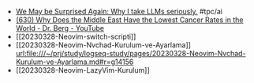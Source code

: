 - [We May be Surprised Again: Why I take LLMs seriously.](https://www.inference.vc/we-may-be-surprised-again/) #tpc/ai
- [(630) Why Does the Middle East Have the Lowest Cancer Rates in the World - Dr. Berg - YouTube](https://www.youtube.com/watch?v=539UQ-6wC3g)
- [[20230328-Neovim-switch-scripti]]
- [[20230328-Neovim-Nvchad-Kurulum-ve-Ayarlama]] <url:file:///~/prj/study/logseq-study/pages/20230328-Neovim-Nvchad-Kurulum-ve-Ayarlama.md#r=g14156>
- [[20230328-Neovim-LazyVim-Kurulum]]
